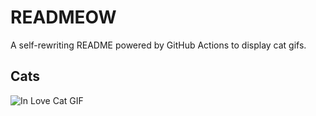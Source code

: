 # READMEOW

A self-rewriting README powered by GitHub Actions to display cat gifs.

## Cats

![In Love Cat GIF](https://media0.giphy.com/media/MDJ9IbxxvDUQM/200.gif?cid=9acd02da439tv7fa1kh4fywwt7hxuxxdtxa3c50x22upd7vc&ep=v1_gifs_search&rid=200.gif&ct=g)
